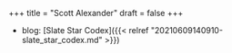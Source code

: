 +++
title = "Scott Alexander"
draft = false
+++

-   blog: [Slate Star Codex]({{< relref "20210609140910-slate_star_codex.md" >}})
